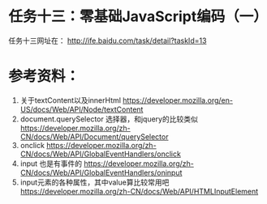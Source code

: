 # 任务十三：零基础JavaScript编码（一）
任务十三网址在： http://ife.baidu.com/task/detail?taskId=13

# 参考资料：
1. 关于textContent以及innerHtml
https://developer.mozilla.org/en-US/docs/Web/API/Node/textContent
2. document.querySelector 选择器，和jquery的比较类似
https://developer.mozilla.org/zh-CN/docs/Web/API/Document/querySelector
3. onclick 
https://developer.mozilla.org/zh-CN/docs/Web/API/GlobalEventHandlers/onclick
4. input 也是有事件的
https://developer.mozilla.org/zh-CN/docs/Web/API/GlobalEventHandlers/oninput
5. input元素的各种属性，其中value算比较常用吧
https://developer.mozilla.org/zh-CN/docs/Web/API/HTMLInputElement

